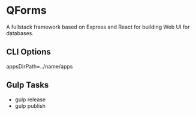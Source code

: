 # QForms

A fullstack framework based on Express and React for building Web UI for databases.

## CLI Options

appsDirPath=../name/apps

## Gulp Tasks

-   gulp release
-   gulp publish

